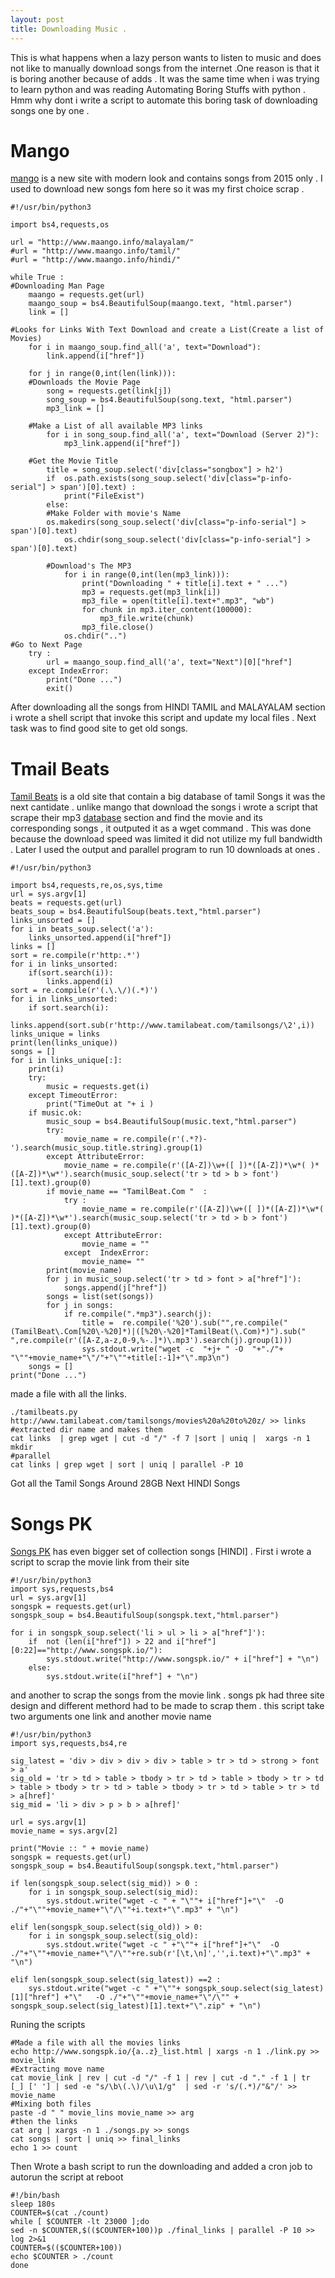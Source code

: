 ```yaml
---
layout: post
title: Downloading Music .
---
```

 
This is what happens when a lazy  person wants to listen to music and does not like to manually download songs from the internet .One reason is that it is boring another because of adds . It was the same time when i was trying to learn python and was reading Automating Boring Stuffs with python . Hmm why dont i write a script to automate this boring task of downloading songs one by one .


# Mango 
[mango](http://www.maango.info/ "Mango") is a new site with modern look and contains songs from 2015 only . I used to download new songs fom here so it was my first choice scrap .
```line_numbers=false
#!/usr/bin/python3

import bs4,requests,os

url = "http://www.maango.info/malayalam/"
#url = "http://www.maango.info/tamil/"
#url = "http://www.maango.info/hindi/"

while True :
#Downloading Man Page
    maango = requests.get(url)
    maango_soup = bs4.BeautifulSoup(maango.text, "html.parser")
    link = []

#Looks for Links With Text Download and create a List(Create a list of Movies)
    for i in maango_soup.find_all('a', text="Download"):
        link.append(i["href"])

    for j in range(0,int(len(link))):
	#Downloads the Movie Page 
        song = requests.get(link[j])
        song_soup = bs4.BeautifulSoup(song.text, "html.parser")
        mp3_link = []

	#Make a List of all available MP3 links 
        for i in song_soup.find_all('a', text="Download (Server 2)"):
            mp3_link.append(i["href"])
	
	#Get the Movie Title
        title = song_soup.select('div[class="songbox"] > h2')
        if  os.path.exists(song_soup.select('div[class="p-info-serial"] > span')[0].text) :
            print("FileExist")
        else:
	    #Make Folder with movie's Name            
	    os.makedirs(song_soup.select('div[class="p-info-serial"] > span')[0].text)
            os.chdir(song_soup.select('div[class="p-info-serial"] > span')[0].text)

	    #Download's The MP3 
            for i in range(0,int(len(mp3_link))):
                print("Downloading " + title[i].text + " ...")
                mp3 = requests.get(mp3_link[i])
                mp3_file = open(title[i].text+".mp3", "wb")
                for chunk in mp3.iter_content(100000):
                    mp3_file.write(chunk)
                mp3_file.close()
            os.chdir("..")
#Go to Next Page
    try :
        url = maango_soup.find_all('a', text="Next")[0]["href"]
    except IndexError:
        print("Done ...")
        exit()
```


After downloading all the songs from HINDI TAMIL and MALAYALAM section i wrote a shell script that invoke this script and update my local files .
Next task was to find good site to get old songs.

# Tmail Beats

[Tamil Beats](http://www.tamilabeat.com/index.html "Tamil Beats") is a old site that contain a big database of tamil Songs it was the next cantidate . unlike mango that download the songs i wrote a script that scrape their mp3 [database](http://www.tamilabeat.com/tamilsongs/movies%20a%20to%20z/ "TamilBeats MP3") section and find the movie and its corresponding songs , it outputed it as a wget command  . This was done because the download speed was limited it did not utilize my full bandwidth . Later I used the output and parallel program to run 10 downloads at ones .

```line_numbers=false
#!/usr/bin/python3

import bs4,requests,re,os,sys,time
url = sys.argv[1]
beats = requests.get(url)
beats_soup = bs4.BeautifulSoup(beats.text,"html.parser")
links_unsorted = []
for i in beats_soup.select('a'):
    links_unsorted.append(i["href"])
links = []
sort = re.compile(r'http:.*')
for i in links_unsorted:
    if(sort.search(i)):
        links.append(i)
sort = re.compile(r'(.\.\/)(.*)')
for i in links_unsorted:
    if sort.search(i):
        links.append(sort.sub(r'http://www.tamilabeat.com/tamilsongs/\2',i))
links_unique = links
print(len(links_unique))
songs = []
for i in links_unique[:]:
    print(i)
    try:
        music = requests.get(i)
    except TimeoutError:
        print("TimeOut at "+ i )
    if music.ok:
        music_soup = bs4.BeautifulSoup(music.text,"html.parser")
        try:
            movie_name = re.compile(r'(.*?)-').search(music_soup.title.string).group(1)
        except AttributeError:
            movie_name = re.compile(r'([A-Z])\w+([ ])*([A-Z])*\w*( )*([A-Z])*\w*').search(music_soup.select('tr > td > b > font')[1].text).group(0)
        if movie_name == "TamilBeat.Com "  :
            try :
                movie_name = re.compile(r'([A-Z])\w+([ ])*([A-Z])*\w*( )*([A-Z])*\w*').search(music_soup.select('tr > td > b > font')[1].text).group(0)
            except AttributeError:
                movie_name = ""
            except  IndexError:
                movie_name= ""
        print(movie_name)
        for j in music_soup.select('tr > td > font > a["href"]'):
            songs.append(j["href"])
        songs = list(set(songs))
        for j in songs:
            if re.compile(".*mp3").search(j):
                title =  re.compile('%20').sub("",re.compile("(TamilBeat\.Com[%20\-%20]*)|([%20\-%20]*TamilBeat(\.Com)*)").sub(" ",re.compile(r'([A-Z,a-z,0-9,%-.]*)\.mp3').search(j).group(1)))
                sys.stdout.write("wget -c  "+j+ " -O  "+"./"+ "\""+movie_name+"\"/"+"\""+title[:-1]+"\".mp3\n")
    songs = []
print("Done ...")
```
made a file with all the links. 
```
./tamilbeats.py http://www.tamilabeat.com/tamilsongs/movies%20a%20to%20z/ >> links
#extracted dir name and makes them 
cat links  | grep wget | cut -d "/" -f 7 |sort | uniq |  xargs -n 1 mkdir
#parallel
cat links | grep wget | sort | uniq | parallel -P 10
```
Got all the Tamil Songs Around 28GB
Next HINDI Songs


# Songs PK
[Songs PK](http://www.songspk.io/bollywood-songs-mp3.html "SongsPK") has even bigger set of collection songs [HINDI] . First i wrote a script to scrap the movie link from their site 

```line_numbers=false
#!/usr/bin/python3
import sys,requests,bs4
url = sys.argv[1]
songspk = requests.get(url)
songspk_soup = bs4.BeautifulSoup(songspk.text,"html.parser")

for i in songspk_soup.select('li > ul > li > a["href"]'):
    if  not (len(i["href"]) > 22 and i["href"][0:22]=="http://www.songspk.io/"):
        sys.stdout.write("http://www.songspk.io/" + i["href"] + "\n")
    else:
        sys.stdout.write(i["href"] + "\n")
```
and another to scrap the songs from the movie link . songs pk had three site design and different methord had to be made to scrap them . this script take two arguments one link and another movie name 

```line_numbers=false
#!/usr/bin/python3
import sys,requests,bs4,re

sig_latest = 'div > div > div > div > table > tr > td > strong > font > a'
sig_old = 'tr > td > table > tbody > tr > td > table > tbody > tr > td > table > tbody > tr > td > table > tbody > tr > td > table > tr > td > a[href]'
sig_mid = 'li > div > p > b > a[href]'

url = sys.argv[1]
movie_name = sys.argv[2]

print("Movie :: " + movie_name)
songspk = requests.get(url)
songspk_soup = bs4.BeautifulSoup(songspk.text,"html.parser")

if len(songspk_soup.select(sig_mid)) > 0 :
    for i in songspk_soup.select(sig_mid):
        sys.stdout.write("wget -c " + "\""+ i["href"]+"\"  -O ./"+"\""+movie_name+"\"/\""+i.text+"\".mp3" + "\n")

elif len(songspk_soup.select(sig_old)) > 0:
    for i in songspk_soup.select(sig_old):
        sys.stdout.write("wget -c " +"\""+ i["href"]+"\"  -O ./"+"\""+movie_name+"\"/\""+re.sub(r'[\t,\n]','',i.text)+"\".mp3" + "\n")

elif len(songspk_soup.select(sig_latest)) ==2 :
    sys.stdout.write("wget -c " +"\""+ songspk_soup.select(sig_latest)[1]["href"] +"\"   -O ./"+"\""+movie_name+"\"/\"" + songspk_soup.select(sig_latest)[1].text+"\".zip" + "\n")

```
Runing the scripts 


```line_numbers=false
#Made a file with all the movies links
echo http://www.songspk.io/{a..z}_list.html | xargs -n 1 ./link.py >> movie_link
#Extracting move name
cat movie_link | rev | cut -d "/" -f 1 | rev | cut -d "." -f 1 | tr [_] [' '] | sed -e "s/\b\(.\)/\u\1/g"  | sed -r 's/(.*)/"&"/' >> movie_name
#Mixing both files
paste -d " " movie_lins movie_name >> arg
#then the links
cat arg | xargs -n 1 ./songs.py >> songs
cat songs | sort | uniq >> final_links
echo 1 >> count
```

Then Wrote a bash script to run the downloading and added a cron job to autorun the script at reboot

```line_numbers=false
#!/bin/bash
sleep 180s
COUNTER=$(cat ./count)
while [ $COUNTER -lt 23000 ];do
sed -n $COUNTER,$(($COUNTER+100))p ./final_links | parallel -P 10 >> log 2>&1 
COUNTER=$(($COUNTER+100))
echo $COUNTER > ./count
done
```

<br>

